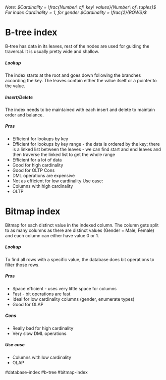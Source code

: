 *Note:
	$Cardinality = \frac{Number\ of\ key\ values}{Number\ of\ tuples}$
	For index $Cardinality=1$, for gender $Cardinality = \frac{2}{ROWS}$*
# B-tree index
B-tree has data in its leaves, rest of the nodes are used for guiding the traversal. It is usually pretty wide and shallow.
##### Lookup
The index starts at the root and goes down following the branches according the key. The leaves contain either the value itself or a pointer to the value.
##### Insert/Delete
The index needs to be maintained with each insert and delete to maintain order and balance.
##### Pros
- Efficient for lookups by key
- Efficient for lookups by key range - the data is ordered by the key; there is a linked list between the leaves - we can find start and end leaves and then traverse the linked list to get the whole range
- Efficient for a lot of data
- Good for high cardinality
- Good for OLTP
Cons
- DML operations are expensive
- Not as efficient for low cardinality
Use case:
- Columns with high cardinality
- OLTP
# Bitmap index
Bitmap for each distinct value in the indexed column. The column gets split to as many columns as there are distinct values (Gender = Male, Female) and each column can either have value 0 or 1.
##### Lookup
To find all rows with a specific value, the database does bit operations to filter those rows.
##### Pros
- Space efficient - uses very little space for columns
- Fast - bit operations are fast
- Ideal for low cardinality columns (gender, enumerate types)
- Good for OLAP
##### Cons
- Really bad for high cardinality
- Very slow DML operations
##### Use case
- Columns with low cardinality
- OLAP

#database-index 
#b-tree
#bitmap-index